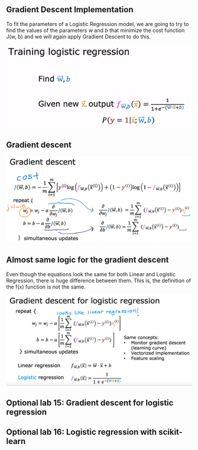 ## Gradient Descent Implementation

To fit the parameters of a Logistic Regression model, we are going to try to find the values of the parameters *w* and *b* that minimize the cost function J(w, b) and we will again apply Gradient Descent to do this. 

![alt text](./img/image1.png)

## Gradient descent

![alt text](./img/image2.png)

## Almost same logic for the gradient descent

Even though the equations look the same for both Linear and Logistic Regression, there is huge difference between them. This is, the definition of the f(x) function is not the same. 

![alt text](./img/image3.png)

## Optional lab 15: Gradient descent for logistic regression

## Optional lab 16: Logistic regression with scikit-learn